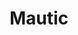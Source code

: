 ---
description: "Mautic began with a single focus. Equality. The Mautic Community believes\
  \ in giving every person the power to understand, manage, and grow their business\
  \ or organization. Mautic is focused on helping this belief become a reality by\
  \ getting powerful, Open Source marketing automation software into the hands of\
  \ everyone.\r\n\r\nWhen David Hurley (@dbhurley) began Mautic he had a big goal.\
  \ A plan to move horizons, and change the world. He foresaw Mautic as software made\
  \ by the people and for the people and as such the community became a top priority\
  \ and integral part. Those people interested in becoming involved in a community\
  \ with a vision to change the world should consider getting involved in Mautic.\
  \ People are the priority. Equality is the goal.\r\n\r\nWhat is Marketing Automation\r\
  \nThe concept of marketing automation is not a new idea and the general idea of\
  \ automated marketing is one which most are familiar with, though the terminology\
  \ may be different. Here\u2019s a very brief overview:\r\n\r\nMarketing Automation\
  \ is a platform for saving time, eliminating errors, and improving efficiency for\
  \ a wide range of marketing tasks across multiple channels.\r\n\r\nIf you\u2019\
  re interested in learning more there are some excellent resources available which\
  \ give more background information to get you started.\r\n\r\nWhat is Mautic video:\r\
  \nhttps://youtu.be/yKgaIoElsWU"
layout: stand
logo: stands/mautic/logo.png
new_this_year: "- Established a governance process with five teams (Community, Education,\
  \ Legal & Finance, Marketing and Product) managing aspects of the community\r\n\r\
  \n- Monthly release cadence with quarterly feature releases\r\n\r\n- Mautic 3.0\
  \ released in 2020 - first major release in over 2 years!\r\n\r\n- Held our first\
  \ MautiCon with over 270 attendees, 6 tracks, 55 speakers and 64 sessions in 7 languages\r\
  \n\r\n- Planning Mautic Next Generation - a ground-up rewrite on Symfony 5/API Platform/React\
  \ - to be released as an MVP by the end of 2021\r\n\r\n- Several Strategic Initiatives\
  \ including new email and landing page builders, native Composer support, improved\
  \ install and upgrade process, improved resource management, and a Mautic Marketplace"
showcase: "Need to provide a Marketing Automation solution and prefer Open Source\
  \ solutions?\r\n\r\nMautic is a fully-featured Marketing Automation platform based\
  \ on the Symfony framework which allows you to deliver a truly personalised digital\
  \ experience across multiple channels from one, centrally managed orchestration\
  \ tool.\r\n\r\nSupported by a vibrant and growing worldwide community and with several\
  \ companies offering hosted solutions based on the Open Source codebase, it's a\
  \ great time to explore Open Source alternatives for your MarTech stack."
themes:
- World wide web
title: Mautic
website: https://www.mautic.org
---